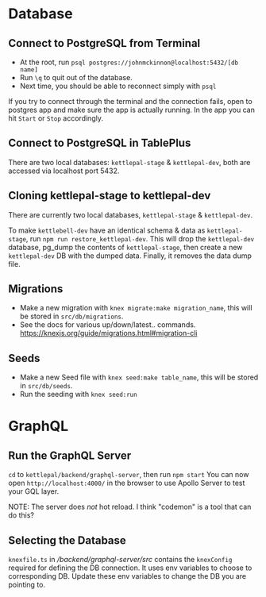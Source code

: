 # Database

## Connect to PostgreSQL from Terminal

- At the root, run `psql postgres://johnmckinnon@localhost:5432/[db name]`
- Run `\q` to quit out of the database.
- Next time, you should be able to reconnect simply with `psql`

If you try to connect through the terminal and the connection fails, open to postgres app and make sure the app is actually running. In the app you can hit `Start` or `Stop` accordingly.

## Connect to PostgreSQL in TablePlus

There are two local databases: `kettlepal-stage` & `kettlepal-dev`, both are accessed via localhost port 5432.

## Cloning kettlepal-stage to kettlepal-dev

There are currently two local databases, `kettlepal-stage` & `kettlepal-dev`.

To make `kettlebell-dev` have an identical schema & data as `kettlepal-stage`, run `npm run restore_kettlepal-dev`. This will drop the `kettlepal-dev` database, pg_dump the contents of `kettlepal-stage`, then create a new `kettlepal-dev` DB with the dumped data. Finally, it removes the data dump file.

## Migrations

- Make a new migration with `knex migrate:make migration_name`, this will be stored in `src/db/migrations`.
- See the docs for various up/down/latest.. commands. https://knexjs.org/guide/migrations.html#migration-cli

## Seeds

- Make a new Seed file with `knex seed:make table_name`, this will be stored in `src/db/seeds`.
- Run the seeding with `knex seed:run`

# GraphQL

## Run the GraphQL Server

`cd` to `kettlepal/backend/graphql-server`, then run `npm start`
You can now open `http://localhost:4000/` in the browser to use Apollo Server to test your GQL layer.

NOTE: The server does _not_ hot reload. I think "codemon" is a tool that can do this?

## Selecting the Database

`knexfile.ts` in _/backend/graphql-server/src_ contains the `knexConfig` required for defining the DB connection. It uses env variables to choose to corresponding DB. Update these env variables to change the DB you are pointing to.
